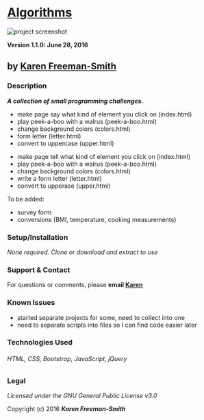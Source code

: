 # [Algorithms](http://karenfreemansmith.github.io/algorithms)
![project screenshot](/img/screenshot.jpg)

__Version 1.1.0: June 28, 2016__
## by [Karen Freeman-Smith](http://karenfreemansmith.github.io)

### Description
__*A collection of small programming challenges.*__

- make page say what kind of element you click on (index.html)
- play peek-a-boo with a walrus (peek-a-boo.html)
- change background colors (colors.html)
- form letter (letter.html)
- convert to uppercase (upper.html)
* make page tell what kind of element you click on (index.html)
* play peek-a-boo with a walrus (peek-a-boo.html)
* change background colors (colors.html)
* write a form letter (letter.html)
* convert to upperase (upper.html)

To be added:

* survey form
* conversions (BMI, temperature, cooking measurements)

### Setup/Installation
*None required. Clone or download and extract to use*

### Support & Contact
For questions or comments, please __email [Karen](karenfreemansmith@gmail.com)__

### Known Issues
* started separate projects for some, need to collect into one
* need to separate scripts into files so I can find code easier later

### Technologies Used
###### HTML, CSS, Bootstrap, JavaScript, jQuery

### Legal
*Licensed under the GNU General Public License v3.0*

Copyright (c) 2016 **_Karen Freeman-Smith_**
